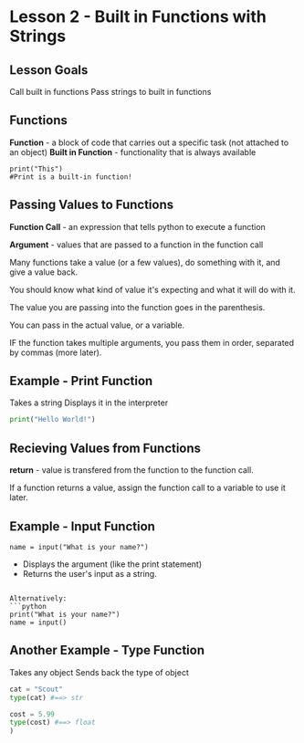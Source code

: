 # Lesson 2 - Built in Functions with Strings

## Lesson Goals
Call built in functions
Pass strings to built in functions

## Functions
**Function** - a block of code that carries out a specific task (not attached to an object)
**Built in Function** - functionality that is always available

```
print("This")
#Print is a built-in function!
```

## Passing Values to Functions
**Function Call** - an expression that tells python to execute a function

**Argument** - values that are passed to a function in the function call

Many functions take a value (or a few values), do something with it, and give a value back.  

You should know what kind of value it's expecting and what it will do with it.

The value you are passing into the function goes in the parenthesis.

You can pass in the actual value, or a variable. 

IF the function takes multiple arguments, you pass them in order, separated by commas (more later).


## Example - Print Function
Takes a string
Displays it in the interpreter 

```python
print("Hello World!")
```

## Recieving Values from Functions
**return** - value is transfered from the function to the function call.

If a function returns a value, assign the function call to a variable to use it later.


## Example - Input Function
```
name = input("What is your name?")
```
- Displays the argument (like the print statement)
- Returns the user's input as a string.
```

Alternatively:
```python
print("What is your name?")
name = input()
```


## Another Example - Type Function
Takes any object
Sends back the type of object

```python
cat = "Scout"
type(cat) #==> str

cost = 5.99
type(cost) #==> float
)
